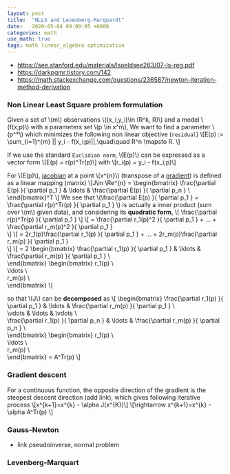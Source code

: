 ```yaml
---
layout: post
title:  "NLLS and Levenberg-Marquardt"
date:   2020-05-04 09:00:05 +0800
categories: math
use_math: true
tags: math linear_algebra optimization
---
```


* https://see.stanford.edu/materials/lsoeldsee263/07-ls-reg.pdf
* https://darkpgmr.tistory.com/142
* https://math.stackexchange.com/questions/236587/newton-iteration-method-derivation

### Non Linear Least Square problem formulation

Given a set of \\(m\\) observations \\((x\_i,y\_i)\in (R^k, R)\\) and a model \\(f(x;p)\\) with a parameters set \\(p \in x^n\\), We want to find a parameter \\(p^*\\) which minimizes the following non linear objective (`residual`)
\\[E(p) := \sum\_\{i=1\}^\{m\} \|\| y\_i - f(x\_i;p)\|\|,\quad\quad R^n \mapsto R. \\]

If we use the standard `Euclidian norm`, \\(E(p)\\) can be expressed as a vector form
\\[E(p) = r(p)^Tr(p)\\]
with 
\\[r\_i(p) = y\_i - f(x\_i;p)\\]

For \\(E(p)\\), <a href="{{site.url}}/linear_algebra/2018/05/13/psd-mat-and-hessian.html" target="_blank">jacobian</a> at a point \\(x^\{n\}\\) (transpose of a <a href="{{site.url}}/deep_learning/2018/03/27/derivative-of-tensors.html" target="_blank">gradient</a>) is defined as a linear mapping (matrix)
\\[J\in \Re^\{n\} = 
\begin{bmatrix}
\frac\{\partial E(p) \}\{ \partial p\_1 \}  &   \ldots   &  \frac\{\partial E(p) \}\{ \partial p\_n \} \\\
\end{bmatrix}^T
\\]
We see that \\(\frac\{\partial E(p) \}\{ \partial p\_1 \} = \frac\{\partial r(p)^Tr(p) \}\{ \partial p\_1 \} \\) is actually a inner product (sum over \\(m\\) given data), and considering its __quadratic form__, 
\\[
\frac\{\partial r(p)^Tr(p) \}\{ \partial p\_1 \}
\\]
\\[
= \frac\{\partial r\_1(p)^2 \}\{ \partial p\_1 \} + ... + \frac\{\partial r\_m(p)^2 \}\{ \partial p\_1 \}  
\\]
\\[
= 2r\_1(p)\frac\{\partial r\_1(p) \}\{ \partial p\_1 \} + ... + 2r\_m(p)\frac\{\partial r\_m(p) \}\{ \partial p\_1 \}  
\\]
\\[
= 2 \begin{bmatrix}
\frac\{\partial r\_1(p) \}\{ \partial p\_1 \}  &   \ldots   &  \frac\{\partial r\_m(p) \}\{ \partial p\_1 \} \\\
\end{bmatrix}
\begin{bmatrix}
r\_1(p)   \\\
\ldots  \\\
r\_m(p)  \\\
\end{bmatrix}
\\]

so that \\(J\\) can be __decomposed__ as
\\[ \begin{bmatrix}
\frac\{\partial r\_1(p) \}\{ \partial p\_1 \}  &   \ldots   &  \frac\{\partial r\_m(p) \}\{ \partial p\_1 \} \\\
\vdots  &   \ldots   &  \vdots \\\
\frac\{\partial r\_1(p) \}\{ \partial p\_n \}  &   \ldots   &  \frac\{\partial r\_m(p) \}\{ \partial p\_n \} \\\
\end{bmatrix}
\begin{bmatrix}
r\_1(p)   \\\
\ldots  \\\
r\_m(p)  \\\
\end{bmatrix}
= A^Tr(p)
\\] 



### Gradient descent
For a continuous function, the opposite direction of the gradient is the steepest descent direction (add link), which gives following iterative process
\\[x^\{k+1\}=x^\{k\} - \alpha J(x^\{K\})\\\]
\\[\rightarrow x^\{k+1\}=x^\{k\} - \alpha A^Tr(p) \\]


### Gauss-Newton
- link pseudoinverse, normal problem


### Levenberg-Marquart